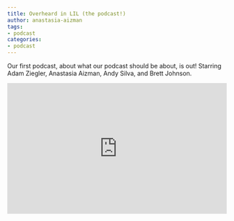 ```yaml
---
title: Overheard in LIL (the podcast!)
author: anastasia-aizman
tags:
- podcast
categories:
- podcast
---
```

Our first podcast, about what our podcast should be about, is out! 
Starring Adam Ziegler, Anastasia Aizman, Andy Silva, and Brett Johnson.

<div class="embed-container"><iframe width="100%" height="300" scrolling="no" frameborder="no" src="https://w.soundcloud.com/player/?url=https%3A//api.soundcloud.com/tracks/349510875&amp;color=%23ff5500&amp;auto_play=false&amp;hide_related=false&amp;show_comments=true&amp;show_user=true&amp;show_reposts=false&amp;show_teaser=true&amp;visual=true"></iframe></div>

